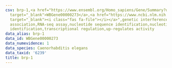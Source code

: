 ```yaml
---
csv: brp-1,<a href="https://www.ensembl.org/Homo_sapiens/Gene/Summary?db=core;g=WBGene00000273"
  target="_blank">WBGene00000273</a>,<a href="https://www.ncbi.nlm.nih.gov/pubmed/27496166"
  target="_blank"><i class="fas fa-file"></i></a>",genetic interference,functional
  association,RNA-seq assay,nucleotide sequence identification,nucleotide sequence
  identification,transcriptional regulation,up-regulates activity
data_alias: brp-1
data_id: WBGene00000273
data_numevidence: 1
data_species: Caenorhabditis elegans
data_taxid: '6239'
title: brp-1
---
```

